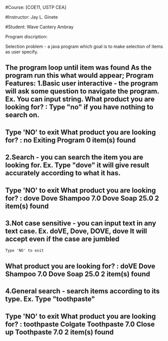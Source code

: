 #Course: [COE11, USTP CEA]

#Instructor: Jay L. Ginete

#Student: Wave Cantery Ambray

Program discription:

Selection problem - a java program which goal is to make selection of items as user specify.

The program loop until item was found
As the program run this what would appear;
Program Features:
1.Basic user interactive -  the program will ask some question to navigate the program.
Ex. You can input string.
	What product you are looking for? :
Type "no" if you have nothing to search on.
-----------------------------------------
Type 'NO' to exit
What product you are looking for? : no
Exiting Program
0 item(s) found
-----------------------------------------
2.Search - you can search the item you are looking for.
Ex. Type "dove" it will give result accurately according to what it has.
------------------------------------------------------
Type 'NO' to exit
What product you are looking for? : dove
Dove    Shampoo 7.0
Dove    Soap    25.0
2 item(s) found
------------------------------------------------------
3.Not case sensitive - you can input text in any text case.
Ex. doVE, Dove, DOVE, dove
	It will accept even if the case are jumbled
-------------------------------------------------
	Type 'NO' to exit
What product you are looking for? : doVE
Dove    Shampoo 7.0
Dove    Soap    25.0
2 item(s) found
-------------------------------------------------
4.General search - search items according to its type.
Ex. Type "toothpaste"
------------------------------------------
Type 'NO' to exit
What product you are looking for? : toothpaste
Colgate Toothpaste      7.0
Close up        Toothpaste      7.0
2 item(s) found
------------------------------------------
